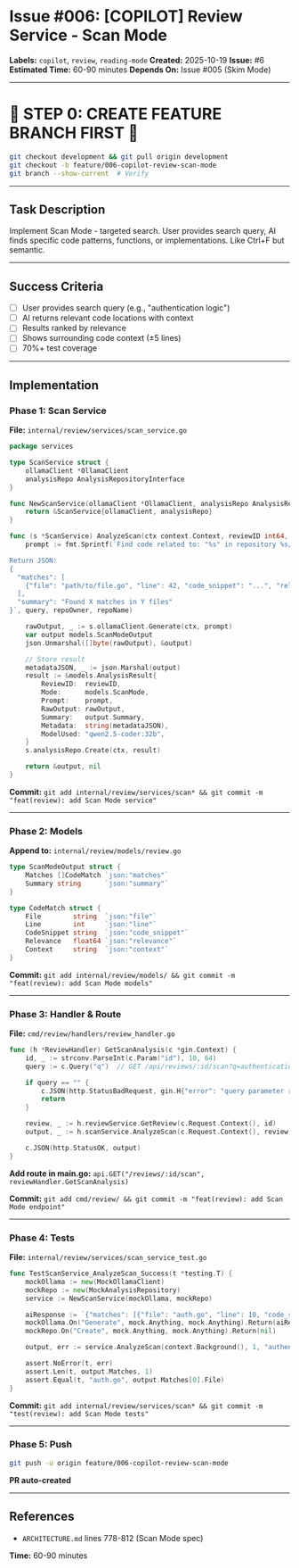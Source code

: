 # Issue #006: [COPILOT] Review Service - Scan Mode

**Labels:** `copilot`, `review`, `reading-mode`
**Created:** 2025-10-19
**Issue:** #6
**Estimated Time:** 60-90 minutes
**Depends On:** Issue #005 (Skim Mode)

---

# 🚨 STEP 0: CREATE FEATURE BRANCH FIRST 🚨

```bash
git checkout development && git pull origin development
git checkout -b feature/006-copilot-review-scan-mode
git branch --show-current  # Verify
```

---

## Task Description

Implement Scan Mode - targeted search. User provides search query, AI finds specific code patterns, functions, or implementations. Like Ctrl+F but semantic.

---

## Success Criteria
- [ ] User provides search query (e.g., "authentication logic")
- [ ] AI returns relevant code locations with context
- [ ] Results ranked by relevance
- [ ] Shows surrounding code context (±5 lines)
- [ ] 70%+ test coverage

---

## Implementation

### Phase 1: Scan Service

**File:** `internal/review/services/scan_service.go`
```go
package services

type ScanService struct {
	ollamaClient *OllamaClient
	analysisRepo AnalysisRepositoryInterface
}

func NewScanService(ollamaClient *OllamaClient, analysisRepo AnalysisRepositoryInterface) *ScanService {
	return &ScanService{ollamaClient, analysisRepo}
}

func (s *ScanService) AnalyzeScan(ctx context.Context, reviewID int64, query string, repoOwner, repoName string) (*models.ScanModeOutput, error) {
	prompt := fmt.Sprintf(`Find code related to: "%s" in repository %s/%s.

Return JSON:
{
  "matches": [
    {"file": "path/to/file.go", "line": 42, "code_snippet": "...", "relevance": 0.95, "context": "Why this matches"}
  ],
  "summary": "Found X matches in Y files"
}`, query, repoOwner, repoName)

	rawOutput, _ := s.ollamaClient.Generate(ctx, prompt)
	var output models.ScanModeOutput
	json.Unmarshal([]byte(rawOutput), &output)

	// Store result
	metadataJSON, _ := json.Marshal(output)
	result := &models.AnalysisResult{
		ReviewID:  reviewID,
		Mode:      models.ScanMode,
		Prompt:    prompt,
		RawOutput: rawOutput,
		Summary:   output.Summary,
		Metadata:  string(metadataJSON),
		ModelUsed: "qwen2.5-coder:32b",
	}
	s.analysisRepo.Create(ctx, result)

	return &output, nil
}
```

**Commit:** `git add internal/review/services/scan* && git commit -m "feat(review): add Scan Mode service"`

---

### Phase 2: Models

**Append to:** `internal/review/models/review.go`
```go
type ScanModeOutput struct {
	Matches []CodeMatch `json:"matches"`
	Summary string      `json:"summary"`
}

type CodeMatch struct {
	File        string  `json:"file"`
	Line        int     `json:"line"`
	CodeSnippet string  `json:"code_snippet"`
	Relevance   float64 `json:"relevance"`
	Context     string  `json:"context"`
}
```

**Commit:** `git add internal/review/models/ && git commit -m "feat(review): add Scan Mode models"`

---

### Phase 3: Handler & Route

**File:** `cmd/review/handlers/review_handler.go`
```go
func (h *ReviewHandler) GetScanAnalysis(c *gin.Context) {
	id, _ := strconv.ParseInt(c.Param("id"), 10, 64)
	query := c.Query("q")  // GET /api/reviews/:id/scan?q=authentication

	if query == "" {
		c.JSON(http.StatusBadRequest, gin.H{"error": "query parameter required"})
		return
	}

	review, _ := h.reviewService.GetReview(c.Request.Context(), id)
	output, _ := h.scanService.AnalyzeScan(c.Request.Context(), review.ID, query, "owner", "repo")

	c.JSON(http.StatusOK, output)
}
```

**Add route in main.go:** `api.GET("/reviews/:id/scan", reviewHandler.GetScanAnalysis)`

**Commit:** `git add cmd/review/ && git commit -m "feat(review): add Scan Mode endpoint"`

---

### Phase 4: Tests

**File:** `internal/review/services/scan_service_test.go`
```go
func TestScanService_AnalyzeScan_Success(t *testing.T) {
	mockOllama := new(MockOllamaClient)
	mockRepo := new(MockAnalysisRepository)
	service := NewScanService(mockOllama, mockRepo)

	aiResponse := `{"matches": [{"file": "auth.go", "line": 10, "code_snippet": "func Login()", "relevance": 0.9, "context": "Main auth"}], "summary": "Found 1 match"}`
	mockOllama.On("Generate", mock.Anything, mock.Anything).Return(aiResponse, nil)
	mockRepo.On("Create", mock.Anything, mock.Anything).Return(nil)

	output, err := service.AnalyzeScan(context.Background(), 1, "authentication", "owner", "repo")

	assert.NoError(t, err)
	assert.Len(t, output.Matches, 1)
	assert.Equal(t, "auth.go", output.Matches[0].File)
}
```

**Commit:** `git add internal/review/services/scan* && git commit -m "test(review): add Scan Mode tests"`

---

### Phase 5: Push

```bash
git push -u origin feature/006-copilot-review-scan-mode
```

**PR auto-created**

---

## References
- `ARCHITECTURE.md` lines 778-812 (Scan Mode spec)

**Time:** 60-90 minutes
